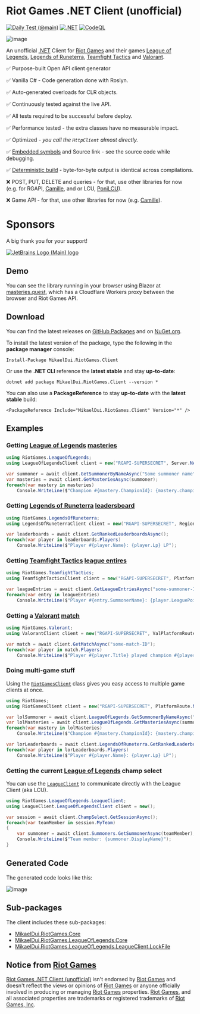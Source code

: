 # Riot Games .NET Client (unofficial)
[![Daily Test (@main)](https://github.com/mikaeldui/riot-games-dotnet-client/actions/workflows/daily-test.main.yml/badge.svg)](https://github.com/mikaeldui/riot-games-dotnet-client/actions/workflows/daily-test.main.yml)
[![.NET](https://github.com/mikaeldui/riot-games-dotnet-client/actions/workflows/dotnet.yml/badge.svg)](https://github.com/mikaeldui/riot-games-dotnet-client/actions/workflows/dotnet.yml)
[![CodeQL](https://github.com/mikaeldui/riot-games-dotnet-client/actions/workflows/codeql-analysis.yml/badge.svg)](https://github.com/mikaeldui/riot-games-dotnet-client/actions/workflows/codeql-analysis.yml)

![image](https://user-images.githubusercontent.com/3706841/147928421-b25b3ddd-c774-4240-bf10-863321b05bb4.png)

An unofficial [.NET][dotnet] Client for [Riot Games][riot] and their games [League of Legends][lol], [Legends of Runeterra][lor], [Teamfight Tactics][tft] and [Valorant][val].

✅ Purpose-built Open API client generator

✅ Vanilla C# -  Code generation done with Roslyn.

✅ Auto-generated overloads for CLR objects.

✅ Continuously tested against the live API.

✅ All tests required to be successful before deploy.

✅ Performance tested - the extra classes have no measurable impact.

✅ Optimized - *you call the `HttpClient` almost directly.*

✅ [Embedded symbols](https://github.com/Turnerj/dotnet-library-checklist#embedding-symbols) and Source link - see the source code while debugging.

✅ [Deterministic build](https://github.com/Turnerj/dotnet-library-checklist#enable-deterministic-builds) - byte-for-byte output is identical across compilations.

❌ POST, PUT, DELETE and queries - for that, use other libraries for now (e.g. for RGAPI, [Camille](https://github.com/MingweiSamuel/Camille), and or LCU, [PoniLCU](https://github.com/Ponita0/PoniLCU)).

❌ Game API - for that, use other libraries for now (e.g. [Camille](https://github.com/MingweiSamuel/Camille)).

# Sponsors
A big thank you for your support!

[![JetBrains Logo (Main) logo](https://resources.jetbrains.com/storage/products/company/brand/logos/jb_beam.svg)](https://jb.gg/OpenSourceSupport)

## Demo

You can see the library running in your browser using Blazor at [masteries.quest](https://masteries.quest), which has a Cloudflare Workers proxy between the browser and Riot Games API.

## Download

You can find the latest releases on [GitHub Packages](https://github.com/mikaeldui/riot-games-dotnet-client/packages/1184018) and on [NuGet.org](https://www.nuget.org/packages/MikaelDui.RiotGames.Client).

To install the latest version of the package, type the following in the **package manager** console:

    Install-Package MikaelDui.RiotGames.Client
        
Or use the **.NET CLI** reference the **latest stable** and stay **up-to-date**:

    dotnet add package MikaelDui.RiotGames.Client --version *
    
You can also use a **PackageReference** to stay **up-to-date** with the **latest stable** build:

    <PackageReference Include="MikaelDui.RiotGames.Client" Version="*" />

## Examples

### Getting [League of Legends][lol] [masteries](https://developer.riotgames.com/apis#champion-mastery-v4/GET_getChampionMasteryScore)

```C#
using RiotGames.LeagueOfLegends;
using LeagueOfLegendsClient client = new("RGAPI-SUPERSECRET", Server.NA);

var summoner = await client.GetSummonerByNameAsync("Some summoner name");
var masteries = await client.GetMasteriesAsync(summoner);
foreach(var mastery in masteries)
    Console.WriteLine($"Champion #{mastery.ChampionId}: {mastery.championPoints} points");

```

### Getting [Legends of Runeterra][lor] [leadersboard](https://developer.riotgames.com/apis#lor-ranked-v1/GET_getLeaderboards)

```C#
using RiotGames.LegendsOfRuneterra;
using LegendsOfRuneterraClient client = new("RGAPI-SUPERSECRET", RegionRoute.AMERICAS);

var leaderboards = await client.GetRankedLeaderboardsAsync();
foreach(var player in leaderboards.Players)
    Console.WriteLine($"Player #{player.Name}: {player.Lp} LP");

```

### Getting [Teamfight Tactics][tft] [league entires](https://developer.riotgames.com/apis#tft-league-v1/GET_getLeagueEntriesForSummoner)

```C#
using RiotGames.TeamfightTactics;
using TeamfightTacticsClient client = new("RGAPI-SUPERSECRET", PlatformRoute.NA1);

var leagueEntries = await client.GetLeagueEntriesAsync("some-summoner-ID");
foreach(var entry in leagueEntries)
    Console.WriteLine($"Player #{entry.SummonerName}: {player.LeaguePoints} LP");

```

### Getting a [Valorant][val] [match](https://developer.riotgames.com/apis#val-match-v1/GET_getMatch)

```C#
using RiotGames.Valorant;
using ValorantClient client = new("RGAPI-SUPERSECRET", ValPlatformRoute.EU);

var match = await client.GetMatchAsync("some-match-ID");
foreach(var player in match.Players)
    Console.WriteLine($"Player #{player.Title} played champion #{player.ChampionId}");

```

### Doing multi-game stuff
Using the [`RiotGamesClient`](https://github.com/mikaeldui/riot-games-dotnet-client/blob/main/RiotGames.Client/RiotGamesClient.cs) class gives you easy access to multiple game clients at once.

```C#
using RiotGames;
using RiotGamesClient client = new("RGAPI-SUPERSECRET", PlatformRoute.NA1, ValPlatformRoute.NA);

var lolSummoner = await client.LeagueOfLegends.GetSummonerByNameAsync("some-summoner-name");
var lolMasteries = await client.LeagueOfLegends.GetMasteriesAsync(summoner);
foreach(var mastery in lolMasteries)
    Console.WriteLine($"Champion #{mastery.ChampionId}: {mastery.championPoints} points");

var lorLeaderboards = await client.LegendsOfRuneterra.GetRankedLeaderboardsAsync();
foreach(var player in lorLeaderboards.Players)
    Console.WriteLine($"Player #{player.Name}: {player.Lp} LP");

```

### Getting the current [League of Legends][lol] champ select
You can use the [`LeagueClient`](https://github.com/mikaeldui/riot-games-dotnet-client/blob/main/RiotGames.Client/LeagueOfLegends/LeagueClient/LeagueClient.cs) to communicate directly with the League Client (aka LCU).

```C#
using RiotGames.LeagueOfLegends.LeagueClient;
using LeagueClient.LeagueOfLegendsClient client = new();

var session = await client.ChampSelect.GetSessionAsync();
foreach(var teamMember in session.MyTeam)
{
    var summoner = await client.Summoners.GetSummonerAsync(teamMember);
    Console.WriteLine($"Team member: {summoner.DisplayName}");
}

```

## Generated Code
The generated code looks like this:

![image](https://user-images.githubusercontent.com/3706841/150069049-e768f7f3-fa19-4eeb-8c2a-353e3e33a578.png)

## Sub-packages
The client includes these sub-packages:
- [MikaelDui.RiotGames.Core](https://github.com/mikaeldui/riot-games-dotnet-core)
- [MikaelDui.RiotGames.LeagueOfLegends.Core](https://github.com/mikaeldui/riot-games-league-of-legends-dotnet-core)
- [MikaelDui.RiotGames.LeagueOfLegends.LeagueClient.LockFile](https://github.com/mikaeldui/riot-games-league-of-legends-league-client-lock-file-dotnet)

## Notice from [Riot Games][riot]

[Riot Games .NET Client (unofficial)][rgdc] isn't endorsed by [Riot Games][riot] and doesn't reflect the views or opinions of [Riot Games][riot] or anyone officially involved in producing or managing [Riot Games][riot] properties. [Riot Games][riot], and all associated properties are trademarks or registered trademarks of [Riot Games, Inc][riot].

[rgdc]: https://github.com/mikaeldui/riot-games-dotnet-client "Riot Games .NET Client (unofficial)"
[riot]: https://www.riotgames.com/ "Riot Games"
[lol]: https://www.leagueoflegends.com/ "League of Legends"
[lor]: https://playruneterra.com/ "Legends of Runeterra"
[tft]: https://teamfighttactics.leagueoflegends.com/ "Teamfight Tactics"
[val]: https://playvalorant.com/ "Valorant"
[dotnet]: https://dotnet.microsoft.com/ ".NET"
